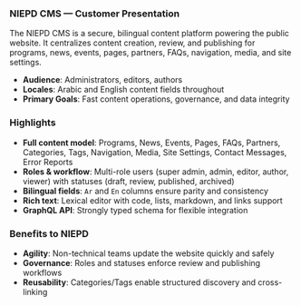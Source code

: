 ### NIEPD CMS — Customer Presentation

The NIEPD CMS is a secure, bilingual content platform powering the public website. It centralizes content creation, review, and publishing for programs, news, events, pages, partners, FAQs, navigation, media, and site settings.

- **Audience**: Administrators, editors, authors
- **Locales**: Arabic and English content fields throughout
- **Primary Goals**: Fast content operations, governance, and data integrity

### Highlights

- **Full content model**: Programs, News, Events, Pages, FAQs, Partners, Categories, Tags, Navigation, Media, Site Settings, Contact Messages, Error Reports
- **Roles & workflow**: Multi-role users (super admin, admin, editor, author, viewer) with statuses (draft, review, published, archived)
- **Bilingual fields**: `Ar` and `En` columns ensure parity and consistency
- **Rich text**: Lexical editor with code, lists, markdown, and links support
- **GraphQL API**: Strongly typed schema for flexible integration

### Benefits to NIEPD

- **Agility**: Non-technical teams update the website quickly and safely
- **Governance**: Roles and statuses enforce review and publishing workflows
- **Reusability**: Categories/Tags enable structured discovery and cross-linking


